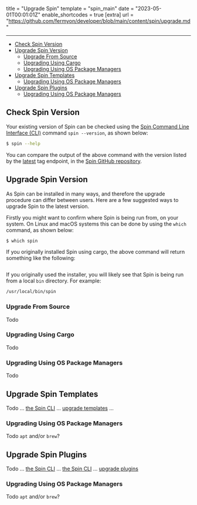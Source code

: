 title = "Upgrade Spin"
template = "spin_main"
date = "2023-05-01T00:01:01Z"
enable_shortcodes = true
[extra]
url = "https://github.com/fermyon/developer/blob/main/content/spin/upgrade.md"

---
- [Check Spin Version](#check-spin-version)
- [Upgrade Spin Version](#upgrade-spin-version)
  - [Upgrade From Source](#upgrade-from-source)
  - [Upgrading Using Cargo](#upgrading-using-cargo)
  - [Upgrading Using OS Package Managers](#upgrading-using-os-package-managers)
- [Upgrade Spin Templates](#upgrade-spin-templates)
  - [Upgrading Using OS Package Managers](#upgrading-using-os-package-managers-1)
- [Upgrade Spin Plugins](#upgrade-spin-plugins)
  - [Upgrading Using OS Package Managers](#upgrading-using-os-package-managers-2)

## Check Spin Version

Your existing version of Spin can be checked using the [Spin Command Line Interface (CLI)](/common/cli-reference) command `spin --version`, as shown below:

<!-- @selectiveCpy -->

```bash
$ spin --help
```

You can compare the output of the above command with the version listed by the [latest](https://github.com/fermyon/spin/releases/latest) tag endpoint, in the [Spin GitHub repository](https://github.com/fermyon/spin).

## Upgrade Spin Version

As Spin can be installed in many ways, and therefore the upgrade procedure can differ between users. Here are a few suggested ways to upgrade Spin to the latest version.

Firstly you might want to confirm where Spin is being run from, on your system. On Linux and macOS systems this can be done by using the `which` command, as shown below:

<!-- @selectiveCpy -->

```bash
$ which spin
```

If you originally installed Spin using cargo, the above command will return something like the following:

<!-- @nocpy -->

```bash

```

If you originally used the installer, you will likely see that Spin is being run from a local `bin` directory. For example:

<!-- @nocpy -->

```bash
/usr/local/bin/spin
```

### Upgrade From Source

Todo

### Upgrading Using Cargo

Todo

### Upgrading Using OS Package Managers

Todo

## Upgrade Spin Templates

Todo ... [the Spin CLI](/common/cli-reference#upgrade-templates) ... [upgrade templates](/spin/managing-templates#upgrading-templates) ...

### Upgrading Using OS Package Managers

Todo `apt` and/or `brew`?

## Upgrade Spin Plugins

Todo ... [the Spin CLI](/common/cli-reference#update-plugins) ... [the Spin CLI](/cli-reference#upgrade-plugins) ... [upgrade plugins](/spin/managing-plugins#upgrading-plugins)

### Upgrading Using OS Package Managers

Todo `apt` and/or `brew`?

